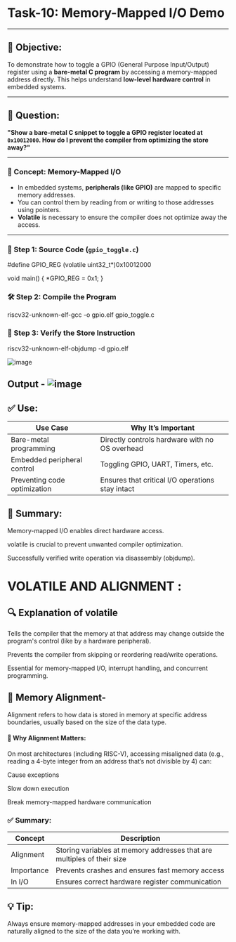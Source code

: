 # Task-10: Memory-Mapped I/O Demo

---

## 🎯 Objective:
To demonstrate how to toggle a GPIO (General Purpose Input/Output) register using a **bare-metal C program** by accessing a memory-mapped address directly. This helps understand **low-level hardware control** in embedded systems.

---

## 📄 Question:
**"Show a bare-metal C snippet to toggle a GPIO register located at `0x10012000`. How do I prevent the compiler from optimizing the store away?"**

---

### 🔧 Concept: Memory-Mapped I/O

- In embedded systems, **peripherals (like GPIO)** are mapped to specific memory addresses.
- You can control them by reading from or writing to those addresses using pointers.
- **Volatile** is necessary to ensure the compiler does not optimize away the access.

---

### 📁 Step 1: Source Code (`gpio_toggle.c`)

#define GPIO_REG (volatile uint32_t*)0x10012000

void main() {
    *GPIO_REG = 0x1;
}
### 🛠️ Step 2: Compile the Program
riscv32-unknown-elf-gcc -o gpio.elf gpio_toggle.c

### 🧪 Step 3: Verify the Store Instruction
riscv32-unknown-elf-objdump -d gpio.elf

![image](https://github.com/user-attachments/assets/fbc3d834-8b38-4688-913b-71a7fb09073a)


## Output - ![image](https://github.com/user-attachments/assets/0750b8c1-ae79-4955-8d01-3f1f68ee96ed)

## ✅ Use:
| Use Case                     | Why It’s Important                               |
| ---------------------------- | ------------------------------------------------ |
| Bare-metal programming       | Directly controls hardware with no OS overhead   |
| Embedded peripheral control  | Toggling GPIO, UART, Timers, etc.                |
| Preventing code optimization | Ensures that critical I/O operations stay intact |

## 🧱 Summary:
Memory-mapped I/O enables direct hardware access.

volatile is crucial to prevent unwanted compiler optimization.

Successfully verified write operation via disassembly (objdump).

# VOLATILE AND ALIGNMENT :

## 🔍 Explanation of volatile
Tells the compiler that the memory at that address may change outside the program's control (like by a hardware peripheral).

Prevents the compiler from skipping or reordering read/write operations.

Essential for memory-mapped I/O, interrupt handling, and concurrent programming.

## 📐 Memory Alignment- 
Alignment refers to how data is stored in memory at specific address boundaries, usually based on the size of the data type.

#### 🧠 Why Alignment Matters:
On most architectures (including RISC-V), accessing misaligned data (e.g., reading a 4-byte integer from an address that’s not divisible by 4) can:

Cause exceptions

Slow down execution

Break memory-mapped hardware communication

### ✅ Summary:
| Concept    | Description                                                            |
| ---------- | ---------------------------------------------------------------------- |
| Alignment  | Storing variables at memory addresses that are multiples of their size |
| Importance | Prevents crashes and ensures fast memory access                        |
| In I/O     | Ensures correct hardware register communication                        |

## 💡 Tip:
Always ensure memory-mapped addresses in your embedded code are naturally aligned to the size of the data you’re working with.








